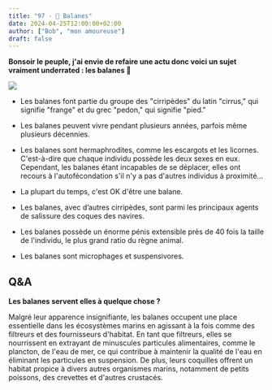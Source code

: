 ```yaml
---
title: "97 - 🐚 Balanes"
date: 2024-04-25T12:00:00+02:00
author: ["Bob", "mon amoureuse"]
draft: false
---
```


**Bonsoir le peuple, j'ai envie de refaire une actu donc voici un sujet vraiment underrated : les balanes 🐚**

![](/img/97.jpg)

- Les balanes font partie du groupe des "cirripèdes" du latin "cirrus," qui signifie "frange" et du grec "pedon," qui signifie "pied."  

- Les balanes peuvent vivre pendant plusieurs années, parfois même plusieurs décennies.

- Les balanes sont hermaphrodites, comme les escargots et les licornes. C'est-à-dire que chaque individu possède les deux sexes en eux. Cependant, les balanes étant incapables de se déplacer, elles ont recours à l'autofécondation s'il n'y a pas d'autres individus à proximité...

- La plupart du temps, c'est OK d'être une balane.

- Les balanes, avec d’autres cirripèdes, sont parmi les principaux agents de salissure des coques des navires.

- Les balanes possède un énorme pénis extensible près de 40 fois la taille de l'individu, le plus grand ratio du règne animal.

- Les balanes sont microphages et suspensivores.

## Q&A

**Les balanes servent elles à quelque chose ?**

Malgré leur apparence insignifiante, les balanes occupent une place essentielle dans les écosystèmes marins en agissant à la fois comme des filtreurs et des fournisseurs d'habitat. En tant que filtreurs, elles se nourrissent en extrayant de minuscules particules alimentaires, comme le plancton, de l'eau de mer, ce qui contribue à maintenir la qualité de l'eau en éliminant les particules en suspension. De plus, leurs coquilles offrent un habitat propice à divers autres organismes marins, notamment de petits poissons, des crevettes et d'autres crustacés.
